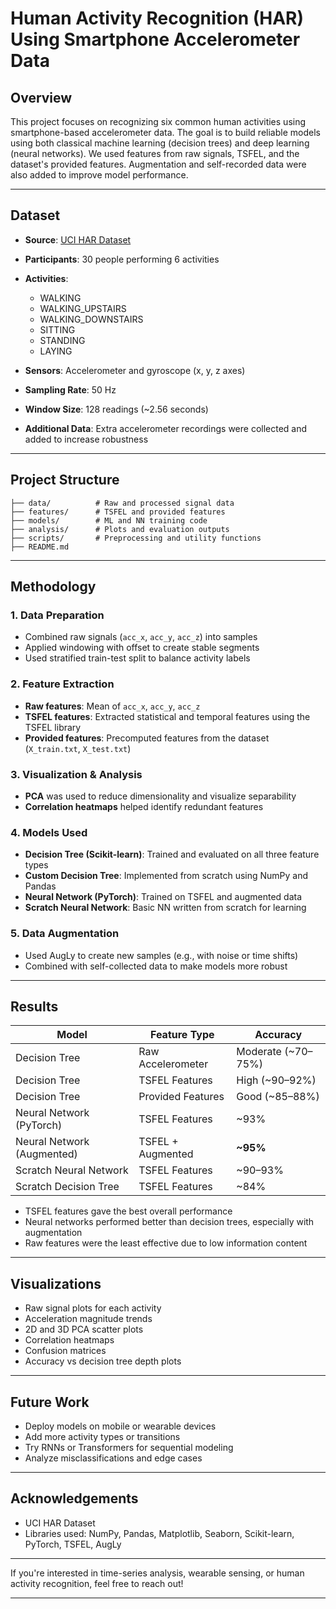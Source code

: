 # Human Activity Recognition (HAR) Using Smartphone Accelerometer Data

## Overview

This project focuses on recognizing six common human activities using smartphone-based accelerometer data. The goal is to build reliable models using both classical machine learning (decision trees) and deep learning (neural networks). We used features from raw signals, TSFEL, and the dataset's provided features. Augmentation and self-recorded data were also added to improve model performance.

---

## Dataset

* **Source**: [UCI HAR Dataset](https://archive.ics.uci.edu/ml/datasets/human+activity+recognition+using+smartphones)
* **Participants**: 30 people performing 6 activities
* **Activities**:

  * WALKING
  * WALKING\_UPSTAIRS
  * WALKING\_DOWNSTAIRS
  * SITTING
  * STANDING
  * LAYING
* **Sensors**: Accelerometer and gyroscope (x, y, z axes)
* **Sampling Rate**: 50 Hz
* **Window Size**: 128 readings (\~2.56 seconds)
* **Additional Data**: Extra accelerometer recordings were collected and added to increase robustness

---

## Project Structure

```
├── data/          # Raw and processed signal data
├── features/      # TSFEL and provided features
├── models/        # ML and NN training code
├── analysis/      # Plots and evaluation outputs
├── scripts/       # Preprocessing and utility functions
├── README.md
```

---

## Methodology

### 1. Data Preparation

* Combined raw signals (`acc_x`, `acc_y`, `acc_z`) into samples
* Applied windowing with offset to create stable segments
* Used stratified train-test split to balance activity labels

### 2. Feature Extraction

* **Raw features**: Mean of `acc_x`, `acc_y`, `acc_z`
* **TSFEL features**: Extracted statistical and temporal features using the TSFEL library
* **Provided features**: Precomputed features from the dataset (`X_train.txt`, `X_test.txt`)

### 3. Visualization & Analysis

* **PCA** was used to reduce dimensionality and visualize separability
* **Correlation heatmaps** helped identify redundant features

### 4. Models Used

* **Decision Tree (Scikit-learn)**: Trained and evaluated on all three feature types
* **Custom Decision Tree**: Implemented from scratch using NumPy and Pandas
* **Neural Network (PyTorch)**: Trained on TSFEL and augmented data
* **Scratch Neural Network**: Basic NN written from scratch for learning

### 5. Data Augmentation

* Used AugLy to create new samples (e.g., with noise or time shifts)
* Combined with self-collected data to make models more robust

---

## Results

| Model                      | Feature Type      | Accuracy            |
| -------------------------- | ----------------- | ------------------- |
| Decision Tree              | Raw Accelerometer | Moderate (\~70–75%) |
| Decision Tree              | TSFEL Features    | High (\~90–92%)     |
| Decision Tree              | Provided Features | Good (\~85–88%)     |
| Neural Network (PyTorch)   | TSFEL Features    | \~93%               |
| Neural Network (Augmented) | TSFEL + Augmented | **\~95%**           |
| Scratch Neural Network     | TSFEL Features    | \~90–93%            |
| Scratch Decision Tree      | TSFEL Features    | \~84%               |

* TSFEL features gave the best overall performance
* Neural networks performed better than decision trees, especially with augmentation
* Raw features were the least effective due to low information content

---

## Visualizations

* Raw signal plots for each activity
* Acceleration magnitude trends
* 2D and 3D PCA scatter plots
* Correlation heatmaps
* Confusion matrices
* Accuracy vs decision tree depth plots

---

## Future Work

* Deploy models on mobile or wearable devices
* Add more activity types or transitions
* Try RNNs or Transformers for sequential modeling
* Analyze misclassifications and edge cases

---

## Acknowledgements

* UCI HAR Dataset
* Libraries used: NumPy, Pandas, Matplotlib, Seaborn, Scikit-learn, PyTorch, TSFEL, AugLy

---

If you're interested in time-series analysis, wearable sensing, or human activity recognition, feel free to reach out!

---

